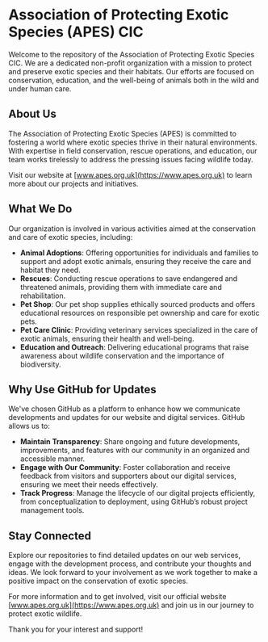 # Association of Protecting Exotic Species (APES) CIC

Welcome to the repository of the Association of Protecting Exotic Species CIC. We are a dedicated non-profit organization with a mission to protect and preserve exotic species and their habitats. Our efforts are focused on conservation, education, and the well-being of animals both in the wild and under human care.

## About Us

The Association of Protecting Exotic Species (APES) is committed to fostering a world where exotic species thrive in their natural environments. With expertise in field conservation, rescue operations, and education, our team works tirelessly to address the pressing issues facing wildlife today. 

Visit our website at [www.apes.org.uk](https://www.apes.org.uk) to learn more about our projects and initiatives.

## What We Do

Our organization is involved in various activities aimed at the conservation and care of exotic species, including:

- **Animal Adoptions**: Offering opportunities for individuals and families to support and adopt exotic animals, ensuring they receive the care and habitat they need.
- **Rescues**: Conducting rescue operations to save endangered and threatened animals, providing them with immediate care and rehabilitation.
- **Pet Shop**: Our pet shop supplies ethically sourced products and offers educational resources on responsible pet ownership and care for exotic pets.
- **Pet Care Clinic**: Providing veterinary services specialized in the care of exotic animals, ensuring their health and well-being.
- **Education and Outreach**: Delivering educational programs that raise awareness about wildlife conservation and the importance of biodiversity.

## Why Use GitHub for Updates

We've chosen GitHub as a platform to enhance how we communicate developments and updates for our website and digital services. GitHub allows us to:

- **Maintain Transparency**: Share ongoing and future developments, improvements, and features with our community in an organized and accessible manner.
- **Engage with Our Community**: Foster collaboration and receive feedback from visitors and supporters about our digital services, ensuring we meet their needs effectively.
- **Track Progress**: Manage the lifecycle of our digital projects efficiently, from conceptualization to deployment, using GitHub’s robust project management tools.

## Stay Connected

Explore our repositories to find detailed updates on our web services, engage with the development process, and contribute your thoughts and ideas. We look forward to your involvement as we work together to make a positive impact on the conservation of exotic species.

For more information and to get involved, visit our official website [www.apes.org.uk](https://www.apes.org.uk) and join us in our journey to protect exotic wildlife.

Thank you for your interest and support!
